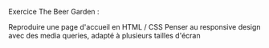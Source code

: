 Exercice The Beer Garden :

Reproduire une page d'accueil en HTML / CSS 
Penser au responsive design avec des media queries, adapté à plusieurs tailles d'écran
